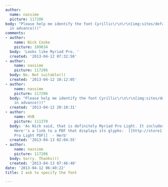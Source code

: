```yaml
---
author:
  name: nassime
  picture: 117206
body: "Please help me identify the font Cyrillic\r\n\r\n[img:sites/default/files/old-images/01_5773.jpg]\r\n\r\n[img:sites/default/files/old-images/02_4862.jpg]\r\n\r\nthanks
  in advance)))"
comments:
- author:
    name: Nick Cooke
    picture: 109834
  body: 'Looks like Myriad Pro. '
  created: '2013-04-12 07:32:58'
- author:
    name: nassime
    picture: 117206
  body: No. Not suitable(((
  created: '2013-04-12 10:12:05'
- author:
    name: nassime
    picture: 117206
  body: "Please help me identify the font Cyrillic\r\n\r\n[img:sites/default/files/old-images/01_3574.jpg]\r\n\r\n[img:sites/default/files/old-images/02_6018.jpg]\r\n\r\nthanks
    in advance)))"
  created: '2013-04-12 20:10:31'
- author:
    name: HVB
    picture: 111370
  body: 'As Nick said, that is definitely Myriad Pro Light. It includes full Cyrillic.
    Here''s a link to a PDF that displays its glyphs:  [[http://store1.adobe.com/type/browser/pdfs/MYRP/MyriadPro-Light.pdf|Myriad
    Pro Light PDF]]  - Herb'
  created: '2013-04-13 02:04:55'
- author:
    name: nassime
    picture: 117206
  body: Sorry. Thanks)))
  created: '2013-04-13 07:46:40'
date: '2013-04-12 06:40:22'
title: I ask to specify the font

---
```

